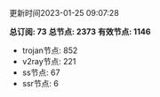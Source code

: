更新时间2023-01-25 09:07:28

**总订阅: 73**
**总节点: 2373**
**有效节点: 1146**
- trojan节点: 852
- v2ray节点: 221
- ss节点: 67
- ssr节点: 6
